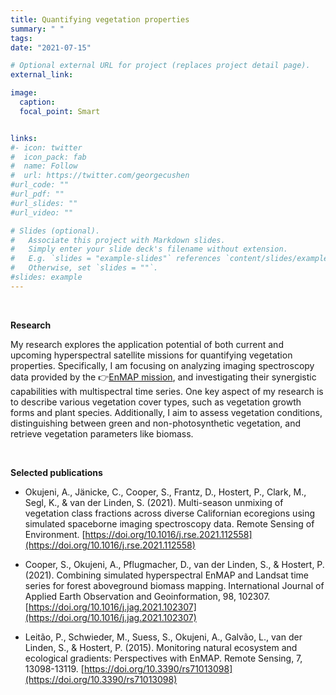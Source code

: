 ```yaml
---
title: Quantifying vegetation properties
summary: " "
tags:
date: "2021-07-15"

# Optional external URL for project (replaces project detail page).
external_link:

image:
  caption: 
  focal_point: Smart


links:
#- icon: twitter
#  icon_pack: fab
#  name: Follow
#  url: https://twitter.com/georgecushen
#url_code: ""
#url_pdf: ""
#url_slides: ""
#url_video: ""

# Slides (optional).
#   Associate this project with Markdown slides.
#   Simply enter your slide deck's filename without extension.
#   E.g. `slides = "example-slides"` references `content/slides/example-slides.md`.
#   Otherwise, set `slides = ""`.
#slides: example
---
```

<br />

**Research**<br />

My research explores the application potential of both current and upcoming hyperspectral satellite missions for quantifying vegetation properties. Specifically, I am focusing on analyzing imaging spectroscopy data provided by the 👉[EnMAP mission](https://www.enmap.org/), and investigating their synergistic capabilities with multispectral time series. One key aspect of my research is to describe various vegetation cover types, such as vegetation growth forms and plant species. Additionally, I aim to assess vegetation conditions, distinguishing between green and non-photosynthetic vegetation, and retrieve vegetation parameters like biomass.

<br />

**Selected publications**<br />

* Okujeni, A., Jänicke, C., Cooper, S., Frantz, D., Hostert, P., Clark, M., Segl, K., & van der Linden, S. (2021). Multi-season unmixing of vegetation class fractions across diverse Californian ecoregions using simulated spaceborne imaging spectroscopy data. Remote Sensing of Environment. [https://doi.org/10.1016/j.rse.2021.112558](https://doi.org/10.1016/j.rse.2021.112558) 

* Cooper, S., Okujeni, A., Pflugmacher, D., van der Linden, S., & Hostert, P. (2021). Combining simulated hyperspectral EnMAP and Landsat time series for forest aboveground biomass mapping. International Journal of Applied Earth Observation and Geoinformation, 98, 102307. [https://doi.org/10.1016/j.jag.2021.102307](https://doi.org/10.1016/j.jag.2021.102307)

* Leitão, P., Schwieder, M., Suess, S., Okujeni, A., Galvão, L., van der Linden, S., & Hostert, P. (2015). Monitoring natural ecosystem and ecological gradients: Perspectives with EnMAP. Remote Sensing, 7, 13098-13119. [https://doi.org/10.3390/rs71013098](https://doi.org/10.3390/rs71013098) 
